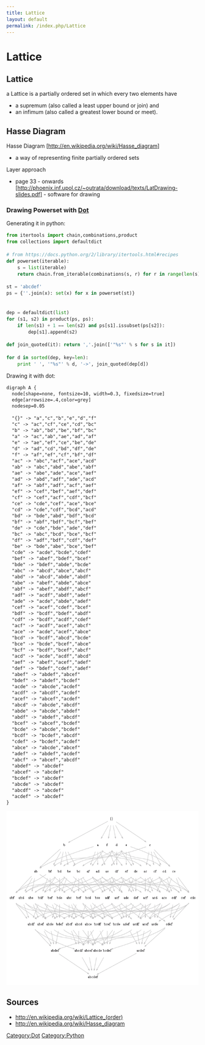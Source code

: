 ```yaml
---
title: Lattice
layout: default
permalink: /index.php/Lattice
---
```


# Lattice

## Lattice
a Lattice is a partially ordered set in which every two elements have 
- a supremum (also called a least upper bound or join) and 
- an infimum (also called a greatest lower bound or meet). 


## Hasse Diagram
Hasse Diagram [http://en.wikipedia.org/wiki/Hasse_diagram]
- a way of representing finite partially ordered sets 


Layer approach
- page 33 - onwards [http://phoenix.inf.upol.cz/~outrata/download/texts/LatDrawing-slides.pdf] - software for drawing 


### Drawing Powerset with [Dot](Dot)
Generating it in python:
```python
from itertools import chain,combinations,product
from collections import defaultdict

# from https://docs.python.org/2/library/itertools.html#recipes
def powerset(iterable):
    s = list(iterable)
    return chain.from_iterable(combinations(s, r) for r in range(len(s)+1))

st = 'abcdef'
ps = {''.join(x): set(x) for x in powerset(st)}


dep = defaultdict(list)
for (s1, s2) in product(ps, ps):
    if len(s1) + 1 == len(s2) and ps[s1].issubset(ps[s2]):
        dep[s1].append(s2)

def join_quoted(it): return ','.join(['"%s"' % s for s in it])

for d in sorted(dep, key=len):
    print ' ', '"%s"' % d, '->', join_quoted(dep[d])
```


Drawing it with dot:
```ecl
digraph A {
  node[shape=none, fontsize=10, width=0.3, fixedsize=true]
  edge[arrowsize=.4,color=grey]
  nodesep=0.05

  "{}" -> "a","c","b","e","d","f"
  "c" -> "ac","cf","ce","cd","bc"
  "b" -> "ab","bd","be","bf","bc"
  "a" -> "ac","ab","ae","ad","af"
  "e" -> "ae","ef","ce","be","de"
  "d" -> "ad","cd","bd","df","de"
  "f" -> "af","ef","cf","bf","df"
  "ac" -> "abc","acf","ace","acd"
  "ab" -> "abc","abd","abe","abf"
  "ae" -> "abe","ade","ace","aef"
  "ad" -> "abd","adf","ade","acd"
  "af" -> "abf","adf","acf","aef"
  "ef" -> "cef","bef","aef","def"
  "cf" -> "cef","acf","cdf","bcf"
  "ce" -> "cde","cef","ace","bce"
  "cd" -> "cde","cdf","bcd","acd"
  "bd" -> "bde","abd","bdf","bcd"
  "bf" -> "abf","bdf","bcf","bef"
  "de" -> "cde","bde","ade","def"
  "bc" -> "abc","bcd","bce","bcf"
  "df" -> "adf","bdf","cdf","def"
  "be" -> "bde","abe","bce","bef"
  "cde" -> "acde","bcde","cdef"
  "bef" -> "abef","bdef","bcef"
  "bde" -> "bdef","abde","bcde"
  "abc" -> "abcd","abce","abcf"
  "abd" -> "abcd","abde","abdf"
  "abe" -> "abef","abde","abce"
  "abf" -> "abef","abdf","abcf"
  "adf" -> "acdf","abdf","adef"
  "ade" -> "acde","abde","adef"
  "cef" -> "acef","cdef","bcef"
  "bdf" -> "bcdf","bdef","abdf"
  "cdf" -> "bcdf","acdf","cdef"
  "acf" -> "acdf","acef","abcf"
  "ace" -> "acde","acef","abce"
  "bcd" -> "bcdf","abcd","bcde"
  "bce" -> "bcde","bcef","abce"
  "bcf" -> "bcdf","bcef","abcf"
  "acd" -> "acde","acdf","abcd"
  "aef" -> "abef","acef","adef"
  "def" -> "bdef","cdef","adef"
  "abef" -> "abdef","abcef"
  "bdef" -> "abdef","bcdef"
  "acde" -> "abcde","acdef"
  "acdf" -> "abcdf","acdef"
  "acef" -> "abcef","acdef"
  "abcd" -> "abcde","abcdf"
  "abde" -> "abcde","abdef"
  "abdf" -> "abdef","abcdf"
  "bcef" -> "abcef","bcdef"
  "bcde" -> "abcde","bcdef"
  "bcdf" -> "bcdef","abcdf"
  "cdef" -> "bcdef","acdef"
  "abce" -> "abcde","abcef"
  "adef" -> "abdef","acdef"
  "abcf" -> "abcef","abcdf"
  "abdef" -> "abcdef"
  "abcef" -> "abcdef"
  "bcdef" -> "abcdef"
  "abcde" -> "abcdef"
  "abcdf" -> "abcdef"
  "acdef" -> "abcdef"
}
```

<img src="https://raw.githubusercontent.com/alexeygrigorev/wiki-figures/master/ufrt/kddm/language-lattice.png" alt="Image">


## Sources
- http://en.wikipedia.org/wiki/Lattice_(order)
- http://en.wikipedia.org/wiki/Hasse_diagram

[Category:Dot](Category_Dot)
[Category:Python](Category_Python)